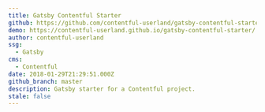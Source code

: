 ```yaml
---
title: Gatsby Contentful Starter
github: https://github.com/contentful-userland/gatsby-contentful-starter
demo: https://contentful-userland.github.io/gatsby-contentful-starter/
author: contentful-userland
ssg:
  - Gatsby
cms:
  - Contentful
date: 2018-01-29T21:29:51.000Z
github_branch: master
description: Gatsby starter for a Contentful project.
stale: false
---
```

